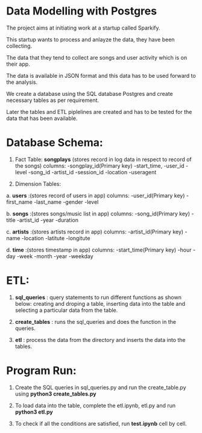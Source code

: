 # Data Modelling with Postgres

The project aims at initiating work at a startup called Sparkify.

This startup wants to process and anlayze the data, they have been collecting.

The data that they tend to collect are songs and user activity which is on their app.

The data is available in JSON format and this data has to be used forward to the analysis.

We create a database using the SQL database Postgres and create necessary tables as per requirement.

Later the tables and ETL piplelines are created and has to be tested for the data that has been available.

# Database Schema:

1. Fact Table: **songplays** (stores record in log data in respect to record of the songs)
columns: 
-songplay_id(Primary key)
-start_time, 
-user_id
-level
-song_id
-artist_id
-session_id
-location
-useragent
    
2. Dimension Tables:

a. **users** :(stores record of users in app)
columns: 
-user_id(Primary key)
-first_name
-last_name
-gender
-level

b. **songs** :(stores songs/music list in app)
columns: 
-song_id(Primary key)
-title
-artist_id
-year
-duration

c. **artists** :(stores artists record in app)
columns: 
-artist_id(Primary key)
-name
-location
-latitute
-longitute

d. **time** :(stores timestamp in app)
columns: 
-start_time(Primary key)
-hour
-day
-week
-month
-year
-weekday

# ETL:
1. **sql_queries** : query statements to run different functions as shown below:
creating and droping a table, inserting data into the table and selecting a particular data from the table.

2. **create_tables** : runs the sql_queries and does the function in the queries.

3. **etl** : process the data from the directory and inserts the data into the tables.
    
# Program Run:

1. Create the SQL queries in sql_queries.py and run the create_table.py using **python3 create_tables.py**

2. To load data into the table, complete the etl.ipynb, etl.py and run **python3 etl.py**

3. To check if all the conditions are satisfied, run **test.ipynb** cell by cell.



